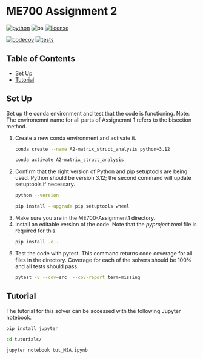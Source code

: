# ME700 Assignment 2

[![python](https://img.shields.io/badge/python-3.12-blue.svg)](https://www.python.org/)
![os](https://img.shields.io/badge/os-ubuntu%20|%20macos%20|%20windows-blue.svg)
[![license](https://img.shields.io/badge/license-MIT-green.svg)](https://github.com/sandialabs/sibl#license)

[![codecov](https://codecov.io/gh/rebshannon/ME700-ASSIGNMENT1/graph/badge.svg?token=S3ZCVIAW6K)](https://codecov.io/gh/rebshannon/ME700-ASSIGNMENT1)
[![tests](https://github.com/rebshannon/ME700-ASSIGNMENT1/actions/workflows/test.yml/badge.svg)](https://github.com/rebshannon/ME700-ASSIGNMENT1/actions)

## Table of Contents

* [Set Up](#setup)
* [Tutorial](#tutorial)

## Set Up <a name=setup></a>
Set up the conda environment and test that the code is functioning. Note: The environemnt name for all parts of Assignemnt 1 refers to the bisection method.  

1. Create a new conda environment and activate it.  
    ```bash 
    conda create --name A2-matrix_struct_analysis python=3.12
    ```
    ```bash
    conda activate A2-matrix_struct_analysis
    ``` 
2. Confirm that the right version of Python and pip setuptools are being used. Python should be version 3.12; the second command will update setuptools if necessary.  
    ```bash
    python --version
    ```
    ```bash
    pip install --upgrade pip setuptools wheel
    ```
3. Make sure you are in the ME700-Assignment1 directory.  
4. Install an editable version of the code. Note that the *pyproject.toml* file is required for this.  
    ```bash
    pip install -e .
    ```
5. Test the code with pytest. This command returns code coverage for all files in the directory. Coverage for each of the solvers should be 100% and all tests should pass.  
    ```bash
    pytest -v --cov=src  --cov-report term-missing
    ```

## Tutorial <a name=tutorial></a>

The tutorial for this solver can be accessed with the following Jupyter notebook.

```bash
pip install jupyter
```
```bash
cd tutorials/
```
```bash
jupyter notebook tut_MSA.ipynb
```
